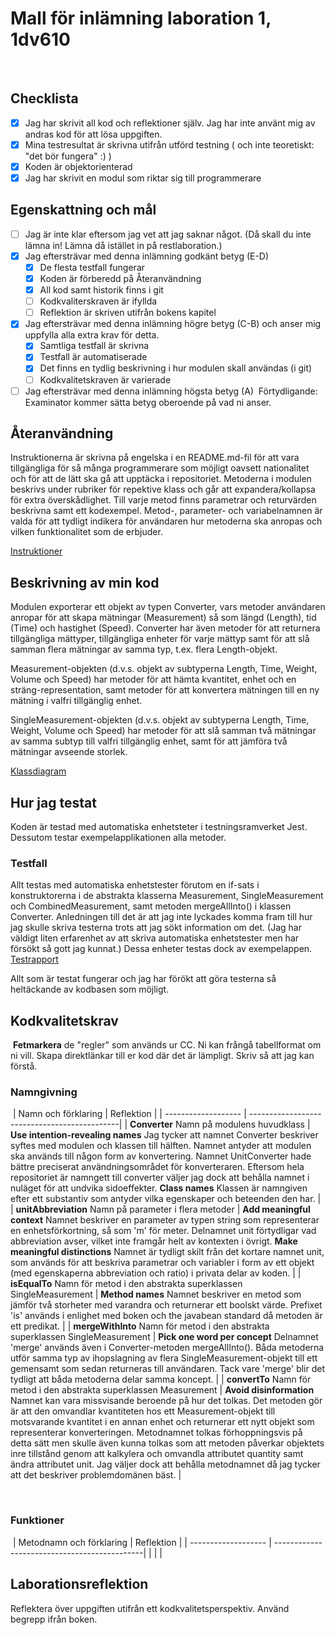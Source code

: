 # Mall för inlämning laboration 1, 1dv610
​
## Checklista
- [x] Jag har skrivit all kod och reflektioner själv. Jag har inte använt mig av andras kod för att lösa uppgiften.
- [x] Mina testresultat är skrivna utifrån utförd testning ( och inte teoretiskt: "det bör fungera" :) )
- [x] Koden är objektorienterad
- [x] Jag har skrivit en modul som riktar sig till programmerare
​
## Egenskattning och mål
- [ ] Jag är inte klar eftersom jag vet att jag saknar något. (Då skall du inte lämna in! Lämna då istället in på restlaboration.)
- [x] Jag eftersträvar med denna inlämning godkänt betyg (E-D)
  - [x] De flesta testfall fungerar
  - [x] Koden är förberedd på Återanvändning
  - [x] All kod samt historik finns i git 
  - [ ] Kodkvaliterskraven är ifyllda
  - [ ] Reflektion är skriven utifrån bokens kapitel 
- [x] Jag eftersträvar med denna inlämning högre betyg (C-B) och anser mig uppfylla alla extra krav för detta. 
  - [x] Samtliga testfall är skrivna
  - [x] Testfall är automatiserade
  - [x] Det finns en tydlig beskrivning i hur modulen skall användas (i git)
  - [ ] Kodkvalitetskraven är varierade 
- [ ] Jag eftersträvar med denna inlämning högsta betyg (A) 
​
Förtydligande: Examinator kommer sätta betyg oberoende på vad ni anser. 
​
## Återanvändning
Instruktionerna är skrivna på engelska i en README.md-fil för att vara tillgängliga för så många programmerare som möjligt oavsett nationalitet och för att de lätt ska gå att upptäcka i repositoriet. Metoderna i modulen beskrivs under rubriker för repektive klass och går att expandera/kollapsa för extra överskådlighet. Till varje metod finns parametrar och returvärden beskrivna samt ett kodexempel. Metod-, parameter- och variabelnamnen är valda för att tydligt indikera för användaren hur metoderna ska anropas och vilken funktionalitet som de erbjuder.

[Instruktioner](./README.md)
​
## Beskrivning av min kod
Modulen exporterar ett objekt av typen Converter, vars metoder användaren anropar för att skapa mätningar (Measurement) så som längd (Length), tid (Time) och hastighet (Speed). Converter har även metoder för att returnera tillgängliga mättyper, tillgängliga enheter för varje mättyp samt för att slå samman flera mätningar av samma typ, t.ex. flera Length-objekt.

Measurement-objekten (d.v.s. objekt av subtyperna Length, Time, Weight, Volume och Speed) har metoder för att hämta kvantitet, enhet och en sträng-representation, samt metoder för att konvertera mätningen till en ny mätning i valfri tillgänglig enhet.

SingleMeasurement-objekten (d.v.s. objekt av subtyperna Length, Time, Weight, Volume och Speed) har metoder för att slå samman två mätningar av samma subtyp till valfri tillgänglig enhet, samt för att jämföra två mätningar avseende storlek.

[Klassdiagram](./images/class-diagram.jpeg)
​
## Hur jag testat
Koden är testad med automatiska enhetsteter i testningsramverket Jest. Dessutom testar exempelapplikationen alla metoder.
​
### Testfall
Allt testas med automatiska enhetstester förutom en if-sats i konstruktorerna i de abstrakta klasserna Measurement, SingleMeasurement och CombinedMeasurement, samt metoden mergeAllInto() i klassen Converter. Anledningen till det är att jag inte lyckades komma fram till hur jag skulle skriva testerna trots att jag sökt information om det. (Jag har väldigt liten erfarenhet av att skriva automatiska enhetstester men har försökt så gott jag kunnat.) Dessa enheter testas dock av exempelappen.
​
[Testrapport](./images/testrapport.jpg)

Allt som är testat fungerar och jag har förökt att göra testerna så heltäckande av kodbasen som möjligt. 
​
## Kodkvalitetskrav
​
**Fetmarkera** de "regler" som används ur CC. Ni kan frångå tabellformat om ni vill. Skapa direktlänkar till er kod där det är lämpligt. Skriv så att jag kan förstå.
​
### Namngivning
​
| Namn och förklaring  | Reflektion                                   |
| -------------------  | ---------------------------------------------|
| __Converter__ Namn på modulens huvudklass | __Use intention-revealing names__ Jag tycker att namnet Converter beskriver syftes med modulen och klassen till hälften. Namnet antyder att modulen ska används till någon form av konvertering. Namnet UnitConverter hade bättre preciserat användningsområdet för konverteraren. Eftersom hela repositoriet är namngett till converter väljer jag dock att behålla namnet i nuläget för att undvika sidoeffekter. __Class names__ Klassen är namngiven efter ett substantiv som antyder vilka egenskaper och beteenden den har. |
| __unitAbbreviation__ Namn på parameter i flera metoder | __Add meaningful context__ Namnet beskriver en parameter av typen string som representerar en enhetsförkortning, så som 'm' för meter. Delnamnet unit förtydligar vad abbreviation avser, vilket inte framgår helt av kontexten i övrigt. __Make meaningful distinctions__ Namnet är tydligt skilt från det kortare namnet unit, som används för att beskriva parametrar och variabler i form av ett objekt (med egenskaperna abbreviation och ratio) i privata delar av koden. |
| __isEqualTo__ Namn för metod i den abstrakta superklassen SingleMeasurement | __Method names__ Namnet beskriver en metod som jämför två storheter med varandra och returnerar ett boolskt värde. Prefixet 'is' används i enlighet med boken och the javabean standard då metoden är ett predikat. |
| __mergeWithInto__ Namn för metod i den abstrakta superklassen SingleMeasurement | __Pick one word per concept__ Delnamnet 'merge' används även i Converter-metoden mergeAllInto(). Båda metoderna utför samma typ av ihopslagning av flera SingleMeasurement-objekt till ett gemensamt som sedan returneras till användaren. Tack vare 'merge' blir det tydligt att båda metoderna delar samma koncept. |
| __convertTo__ Namn för metod i den abstrakta superklassen Measurement | __Avoid disinformation__ Namnet kan vara missvisande beroende på hur det tolkas. Det metoden gör är att den omvandlar kvantiteten hos ett Measurement-objekt till motsvarande kvantitet i en annan enhet och returnerar ett nytt objekt som representerar konverteringen. Metodnamnet tolkas förhoppningsvis på detta sätt men skulle även kunna tolkas som att metoden påverkar objektets inre tillstånd genom att kalkylera och omvandla attributet quantity samt ändra attributet unit. Jag väljer dock att behålla metodnamnet då jag tycker att det beskriver problemdomänen bäst. |

​
### Funktioner
​
| Metodnamn och förklaring  | Reflektion                                   |
| -------------------  | ---------------------------------------------|
|                      |                                              |
​
## Laborationsreflektion
Reflektera över uppgiften utifrån ett kodkvalitetsperspektiv. Använd begrepp ifrån boken. 